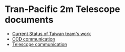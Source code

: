 # Tran-Pacific 2m Telescope documents



* [Current Status of Taiwan team's work](Taiwan_team_work.md)
* [CCD communication](README_ccd.md)
* [Telescope communication](README_telescope.md)


